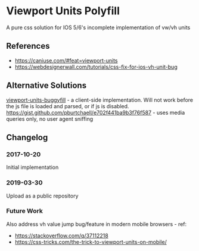 # Viewport Units Polyfill
A pure css solution for IOS 5/6's incomplete implementation of vw/vh units

## References
* https://caniuse.com/#feat=viewport-units
* https://webdesignerwall.com/tutorials/css-fix-for-ios-vh-unit-bug

## Alternative Solutions
[viewport-units-buggyfill](https://github.com/rodneyrehm/viewport-units-buggyfill) - a client-side implementation. Will not work before the js file is loaded and parsed, or if js is disabled.
https://gist.github.com/pburtchaell/e702f441ba9b3f76f587 - uses media queries only, no user agent sniffing

## Changelog

### 2017-10-20
Initial implementation

### 2019-03-30
Upload as a public repository

### Future Work
Also address vh value jump bug/feature in modern mobile browsers - ref:
* https://stackoverflow.com/q/37112218
* https://css-tricks.com/the-trick-to-viewport-units-on-mobile/
